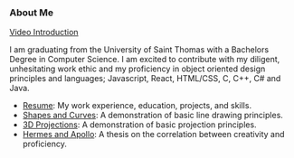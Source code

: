 ### About Me

[Video Introduction](./Introduction.mp4)

I am graduating from the University of Saint Thomas with a Bachelors Degree in Computer Science. I am excited to contribute with my diligent, unhesitating work ethic and my proficiency in object oriented design principles and languages; Javascript, React, HTML/CSS, C, C++, C# and Java.







- [Resume](./Resume.pdf):
      My work experience, education, projects, and skills.
- [Shapes and Curves](./shapes_and_curves.md):
      A demonstration of basic line drawing principles.
- [3D Projections](./3d_projections.md):
      A demonstration of basic projection principles.
- [Hermes and Apollo](./hermes_and_apollo.md):
      A thesis on the correlation between creativity and proficiency.
